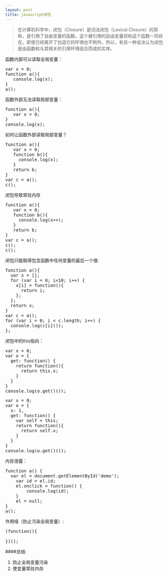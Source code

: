 ```yaml
---
layout: post
title: javascript闭包
---
```


> 在计算机科学中，闭包（Closure）是词法闭包（Lexical Closure）的简称，是引用了自由变量的函数。这个被引用的自由变量将和这个函数一同存在，即使已经离开了创造它的环境也不例外。所以，有另一种说法认为闭包是由函数和与其相关的引用环境组合而成的实体。

函数内部可以读取全局变量：

<pre>var x = 0;
function a(){
   console.log(x);
}
a();
</pre>

函数外部无法读取局部变量：

<pre>function a(){
   var x = 0;
}
console.log(x);
</pre>

如何让函数外部读取局部变量？

<pre>function a(){
   var x = 0;
   function b(){
     console.log(x);
   }
   return b;
}
var c = a();
c();
</pre>

闭包导致常驻内存

<pre>function a(){
   var x = 0;
   function b(){
     console.log(x++);
   }
   return b;
}
var c = a();
c();
c();</pre>

闭包只能取得包含函数中任何变量的最后一个值:

<pre>function a(){
  var x = [];
  for (var i = 0; i<10; i++) {
    x[i] = function(){
      return i;
    };
  };
  return x;
}
var c = a();
for (var i = 0; i < c.length; i++) {
  console.log(c[i]());
};</pre>


闭包中的this指向：

<pre>var x = 0;
var o = {
  get: function() {
    return function(){
      return this.x;
    }
  }
}
console.log(o.get()());
</pre>

<pre>var x = 0;
var o = {
  x: 1,
  get: function() {
    var self = this;
    return function(){
      return self.x;
    }
  }
}
console.log(o.get()());
</pre>

内存泄露：

<pre>function a() {
  var el = document.getElementById('demo');
	var id = el.id;
	el.onclick = function() {
		console.log(id);
	}
	el = null;
}
a();</pre>

作用域（防止污染全局变量）:

<pre>
(function(){

})();
</pre>

####总结:

1. 防止全局变量污染
2. 使变量常驻内存
